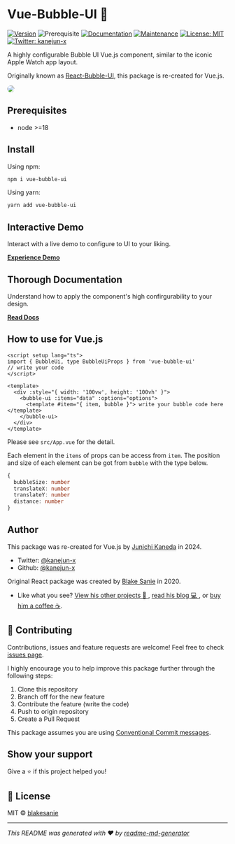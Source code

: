 # Vue-Bubble-UI 🔮

[![Version](https://img.shields.io/npm/v/vue-bubble-ui.svg)](https://www.npmjs.com/package/vue-bubble-ui)
![Prerequisite](https://img.shields.io/badge/node-%3E%3D18-blue.svg)
[![Documentation](https://img.shields.io/badge/documentation-yes-brightgreen.svg)](https://github.com/kanejun-x/Vue-Bubble-UI#readme)
[![Maintenance](https://img.shields.io/badge/Maintained%3F-yes-green.svg)](https://github.com/kanejun-x/Vue-Bubble-UI/graphs/commit-activity)
[![License: MIT](https://img.shields.io/github/license/kanejun-x/vue-bubble-ui)](https://github.com/kanejun-x/Vue-Bubble-UI/blob/master/LICENSE)
[![Twitter: kanejun-x](https://img.shields.io/twitter/follow/kanejun-x.svg?style=social)](https://twitter.com/kanejun-x)

A highly configurable Bubble UI Vue.js component, similar to the iconic Apple Watch app layout.

Originally known as [React-Bubble-UI](https://github.com/blakesanie/React-Bubble-UI), this package is re-created for Vue.js.

<img src="https://github.com/blakesanie/React-Bubble-UI/raw/main/example/public/demo.gif" style="border-radius: 30px"/>

## Prerequisites

- node >=18

## Install

Using npm:

```sh
npm i vue-bubble-ui
```

Using yarn:

```sh
yarn add vue-bubble-ui
```

## Interactive Demo

Interact with a live demo to configure to UI to your liking.

[**Experience Demo**](https://blakesanie.github.io/React-Bubble-UI/#/demo)

## Thorough Documentation

Understand how to apply the component's high confirgurability to your design.

[**Read Docs**](https://blakesanie.github.io/React-Bubble-UI/#/docs)

## How to use for Vue.js

```vue
<script setup lang="ts">
import { BubbleUi, type BubbleUiProps } from 'vue-bubble-ui'
// write your code
</script>

<template>
  <div :style="{ width: '100vw', height: '100vh' }">
    <bubble-ui :items="data" :options="options">
      <template #item="{ item, bubble }"> write your bubble code here </template>
    </bubble-ui>
  </div>
</template>
```

Please see `src/App.vue` for the detail.

Each element in the `items` of props can be access from `item`.
The position and size of each element can be got from `bubble` with the type below.

```ts
{
  bubbleSize: number
  translateX: number
  translateY: number
  distance: number
}
```

## Author

This package was re-created for Vue.js by [Junichi Kaneda](https://github.com/kanejun-x) in 2024.

- Twitter: [@kanejun-x](https://twitter.com/kanejun-x)
- Github: [@kanejun-x](https://github.com/kanejun-x)

Original React package was created by [Blake Sanie](https://github.com/blakesanie) in 2020.

- Like what you see? [View his other projects 📱 ](https://blakesanie.com/cs), [read his blog 💻 ](https://blakesanie.medium.com), or [buy him a coffee ☕](https://paypal.me/blakesanie?locale.x=en_US).

## 🤝 Contributing

Contributions, issues and feature requests are welcome!
Feel free to check [issues page](https://github.com/kanejun-x/Vue-Bubble-UI/issues).

I highly encourage you to help improve this package further through the following steps:

1. Clone this repository
2. Branch off for the new feature
3. Contribute the feature (write the code)
4. Push to origin repository
5. Create a Pull Request

This package assumes you are using [Conventional Commit messages](https://www.conventionalcommits.org/en/v1.0.0/).

## Show your support

Give a ⭐️ if this project helped you!

## 📝 License

MIT © [blakesanie](https://github.com/blakesanie)

---

_This README was generated with ❤️ by [readme-md-generator](https://github.com/kefranabg/readme-md-generator)_
